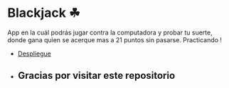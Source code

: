 # Blackjack  ☘

App en la cuál podrás jugar contra la computadora y probar tu suerte, donde gana quien se acerque mas a 21 puntos sin pasarse.
 Practicando !

* [Despliegue](https://thunderous-capybara-caf391.netlify.app/)

* ## Gracias por visitar este repositorio

